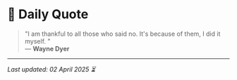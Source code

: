 # 📜 Daily Quote

> "I am thankful to all those who said no. It's because of them, I did it myself.  "  
> — **Wayne Dyer**

---

_Last updated: 02 April 2025 ⏳_
